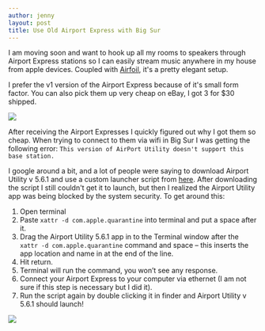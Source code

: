 ```yaml
---
author: jenny
layout: post
title: Use Old Airport Express with Big Sur
---
```


I am moving soon and want to hook up all my rooms to speakers through Airport Express stations so I can easily stream music anywhere in my house from apple devices.  Coupled with [Airfoil](https://rogueamoeba.com/airfoil/mac/), it's a pretty elegant setup.

I prefer the v1 version of the Airport Express because of it's small form factor.  You can also pick them up very cheap on eBay, I got 3 for $30 shipped.  

<img src="{{ site.url }}/assets/images/posts/2021-02-21-image-0000.jpeg" />

After receiving the Airport Expresses I quickly figured out why I got them so cheap.  When trying to connect to them via wifi in Big Sur I was getting the following error: `This version of AirPort Utility doesn't support this base station.`  

I google around a bit, and a lot of people were saying to download Airport Utility v 5.6.1 and use a custom launcher script from [here](https://bristleconeit.com/freeware/launcher-for-airport-utility-v5-6-1/).  After downloading the script I still couldn't get it to launch, but then I realized the Airport Utility app was being blocked by the system security.  To get around this: 

1. Open terminal
2. Paste `xattr -d com.apple.quarantine` into terminal and put a space after it.
3. Drag the Airport Utility 5.6.1 app in to the Terminal window after the  `xattr -d com.apple.quarantine` command and space – this inserts the app location and name in at the end of the line.
4. Hit return.
5. Terminal will run the command, you won’t see any response.
6. Connect your Airport Express to your computer via ethernet (I am not sure if this step is necessary but I did it).
7. Run the script again by double clicking it in finder and Airport Utility v 5.6.1 should launch!

<img src="{{ site.url }}/assets/images/posts/2021-02-21-image-0001.png" />